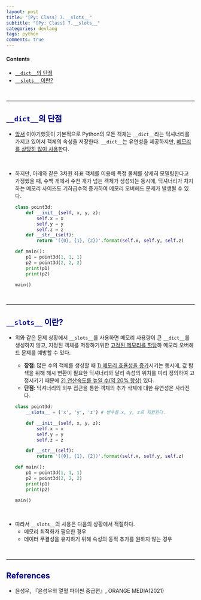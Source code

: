```yaml
---
layout: post
title: "[Py: Class] 7.__slots__"
subtitle: "[Py: Class] 7.__slots__"
categories: devlang
tags: python
comments: true
---
```

#### Contents
* [`__dict__`의 단점](#dict의-단점)
* [`__slots__` 이란?](#slots-이란)

<br>

---

## <span style="color:navy">`__dict__`의 단점</span>

- [앞서](https://jhryu1208.github.io/devlang/2023/09/01/python-class5/) 이야기했듯이 기본적으로 Python의 모든 객체는 `__dict__`라는 딕셔너리를 가지고 있어서 
객체의 속성을 저장한다. `__dict__`는 유연성을 제공하지만, <u>메모리를 상당히 많이 사용</u>한다. 

<br>

- 하지만, 아래와 같은 3차원 좌표 객체를 이용해 특정 물체를 상세히 모델링한다고 가정했을 때, 수백 개에서 수천 개가 넘는 객체가 생성되는 동시에, 딕셔너리가 차지하는 메모리 사이즈도 기하급수적 증가하여 메모리 오버헤드 문제가 발생될 수 있다.

    ```python
    class point3d:
        def __init__(self, x, y, z):
            self.x = x
            self.y = y
            self.z = z
        def __str__(self):
            return '({0}, {1}, {2})'.format(self.x, self.y, self.z)
    
    def main():
        p1 = point3d(1, 1, 1)
        p2 = point3d(2, 2, 2)
        print(p1)
        print(p2)
    
    main()
    ```

<br>

---

## <span style="color:navy">`__slots__` 이란?</span>

-  위와 같은 문제 상황에서 `__slots__`를 사용하면 메모리 사용량이 큰 `__dict__`를 생성하지 않고, 지정된 객체를 저장하기위한 <u>고정된 메모리를 할당</u>하 메모리 오버헤드 문제를 예방할 수 있다.
    - **장점**: 많은 수의 객체를 생성할 때 <u>1) 메모리 효율성을 증가</u>시키는 동시에, 값 탐색을 위해 해시 변환이 필요한 딕셔너리와 달리 속성의 위치를 미리 정의하여 고정시키기 때문에 <u>2) 연산속도를 높일 수(약 20% 향상)</u> 있다.
    - **단점**: 딕셔너리의 외부 접근을 통한 객체의 추가 삭제에 대한 유연성은 사라진다. 

    ```python
    class point3d: 
        __slots__ = ('x', 'y', 'z') # 변수를 x, y, z로 제한한다.
    
        def __init__(self, x, y, z):
            self.x = x
            self.y = y
            self.z = z
   
        def __str__(self):
            return '({0}, {1}, {2})'.format(self.x, self.y, self.z)
    
    def main():
        p1 = point3d(1, 1, 1)
        p2 = point3d(2, 2, 2)
        print(p1)
        print(p2)
    
    main()
    ```

<br>


- 따라서 `__slots__`의 사용은 다음의 상황에서 적절하다.
  - 메모리 최적화가 필요한 경우
  - 데이터 무결성을 유지하기 위해 속성의 동적 추가를 원하지 않는 경우
  
<br>

---

## <span style="color:navy">References</span>
- 윤성우, 『윤성우의 열혈 파이썬 중급편』, ORANGE MEDIA(2021)
